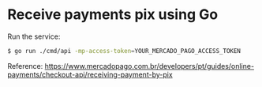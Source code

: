 # Receive payments pix using Go

Run the service:

```bash
$ go run ./cmd/api -mp-access-token=YOUR_MERCADO_PAGO_ACCESS_TOKEN
```

Reference:
https://www.mercadopago.com.br/developers/pt/guides/online-payments/checkout-api/receiving-payment-by-pix